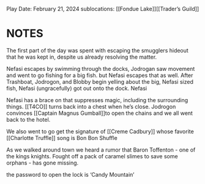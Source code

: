 

Play Date: February 21, 2024
sublocations: [[Fondue Lake]][[Trader’s Guild]]
# NOTES

The first part of the day was spent with escaping the smugglers hideout that he was kept in, despite us already resolving the matter.  

Nefasi escapes by swimming through the docks, Jodrogan saw movement and went to go fishing for a big fish.  but Nefasi escapes that as well.
After Trashboat, Jodrogon, and Blobby begin yelling about the big, Nefasi sized fish, Nefasi (ungracefully) got out onto the dock.   Nefasi 

Nefasi has a brace on that suppresses magic, including the surrounding things.  [[T4CO]] turns back into a chest when he’s close.  Jodrogon convinces [[Captain Magnus Gumball]]to open the chains and we all went back to the hotel.

We also went to go get the signature of [[Creme Cadbury]] whose favorite [[Charlotte Truffle]] song is Bon Bon Shuffle

As we walked around town we heard a rumor that Baron Toffenton - one of the kings knights. Fought off a pack of caramel slimes to save some orphans -  has gone missing.

the password to open the lock is ‘Candy Mountain’